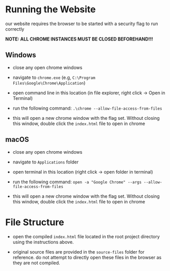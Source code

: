 # Running the Website
our website requires the browser to be started with a security  flag to run correctly 

**NOTE: ALL CHROME INSTANCES MUST BE CLOSED BEFOREHAND!!!**

## Windows

- close any open chrome windows

- navigate to `chrome.exe` (e.g, `C:\Program Files\Google\Chrome\Application`)

- open command line  in this location (in file explorer, right click -> Open in Terminal)

- run the following command: `.\chrome --allow-file-access-from-files` 

- this will open a new chrome window with the flag set. Without closing this window, double click the `index.html` file to open in chrome

## macOS

- close any open chrome windows

- navigate to `Applications` folder

- open terminal in this location (right click -> open folder in terminal)

- run the following command: `open -a "Google Chrome" --args --allow-file-access-from-files`

- this will open a new chrome window with the flag set. Without closing this window, double click the `index.html` file to open in chrome


# File Structure

- open the compiled `index.html` file located in the root project directory using the instructions above. 

- original source files are provided in the `source-files` folder for reference. do not attempt to directly open these files in the browser as they are not compiled.
